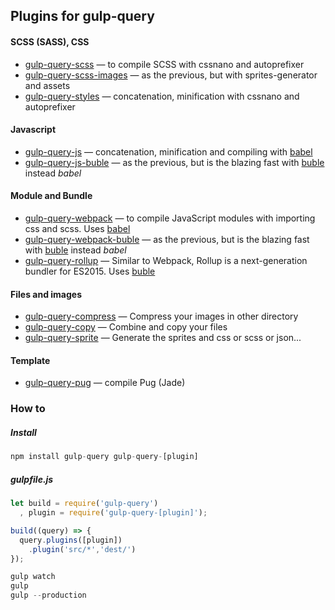 ## Plugins for gulp-query

#### SCSS (SASS), CSS

* [gulp-query-scss](https://github.com/gulp-query/gulp-query-scss) — to compile SCSS with cssnano and autoprefixer
* [gulp-query-scss-images](https://github.com/gulp-query/gulp-query-scss-images) — as the previous, but with sprites-generator and assets
* [gulp-query-styles](https://github.com/gulp-query/gulp-query-styles) — concatenation, minification with cssnano and autoprefixer

#### Javascript

* [gulp-query-js](https://github.com/gulp-query/gulp-query-js) — concatenation, minification and compiling with [babel](http://babeljs.io/)
* [gulp-query-js-buble](https://github.com/gulp-query/gulp-query-js-buble) — as the previous, but is the blazing fast with [buble](https://buble.surge.sh/guide/) instead *babel*

#### Module and Bundle

* [gulp-query-webpack](https://github.com/gulp-query/gulp-query-webpack) — to compile JavaScript modules with importing css and scss. Uses [babel](http://babeljs.io/) 
* [gulp-query-webpack-buble](https://github.com/gulp-query/gulp-query-webpack-buble)  — as the previous, but is the blazing fast with [buble](https://buble.surge.sh/guide/) instead *babel*
* [gulp-query-rollup](https://github.com/gulp-query/gulp-query-rollup) — Similar to Webpack, Rollup is a next-generation bundler for ES2015. Uses [buble](https://buble.surge.sh/guide/)

#### Files and images

* [gulp-query-compress](https://github.com/gulp-query/gulp-query-compress) — Compress your images in other directory
* [gulp-query-copy](https://github.com/gulp-query/gulp-query-copy) — Combine and copy your files
* [gulp-query-sprite](https://github.com/gulp-query/gulp-query-sprite) — Generate the sprites and css or scss or json...

#### Template
 * [gulp-query-pug](https://github.com/gulp-query/gulp-query-pug) — compile Pug (Jade)
 
### How to


##### Install

```javascript
npm install gulp-query gulp-query-[plugin]
```

##### gulpfile.js

```javascript
let build = require('gulp-query')
  , plugin = require('gulp-query-[plugin]');

build((query) => {
  query.plugins([plugin])
    .plugin('src/*','dest/')
});
```

```javascript
gulp watch
gulp
gulp --production
```